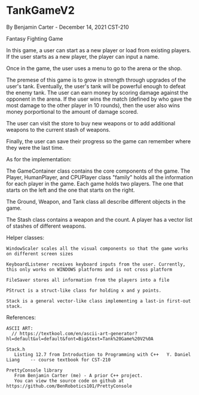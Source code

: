 # TankGameV2


By Benjamin Carter - December 14, 2021
CST-210

Fantasy Fighting Game


In this game, a user can start as a new player or load from existing players. If the user starts as a new player, the player can input a name. 

Once in the game, the user uses a menu to go to the arena or the shop. 

The premese of this game is to grow in strength through upgrades of the user's tank. Eventually, the user's tank will be powerful enough to defeat the enemy tank.
The user can earn money by scoring damage against the opponent in the arena. If the user wins the match (defined by who gave the most damage to the other player in 10 rounds), then the user also wins money porportional to the amount of damage scored.

The user can visit the store to buy new weapons or to add additional weapons to the current stash of weapons. 

Finally, the user can save their progress so the game can remember where they were the last time.


As for the implementation:

The GameContainer class contains the core components of the game. 
The Player, HumanPlayer, and CPUPlayer class "family" holds all the information for each player in the game. Each game holds two players. The one that starts on the left and the one that starts on the right.

The Ground, Weapon, and Tank class all describe different objects in the game.

The Stash class contains a weapon and the count. A player has a vector list of stashes of different weapons.


Helper classes:

    WindowScaler scales all the visual components so that the game works on different screen sizes

	KeyboardListener receives keyboard inputs from the user. Currently, this only works on WINDOWS platforms and is not cross platform

	FileSaver stores all information from the players into a file

	PStruct is a struct-like class for holding x and y points.

	Stack is a general vector-like class implementing a last-in first-out stack. 


References:

	ASCII ART:
	  // https://textkool.com/en/ascii-art-generator?hl=default&vl=default&font=Big&text=Tank%20Game%20V2%0A

	Stack.h
	   Listing 12.7 from Introduction to Programming with C++   Y. Daniel Liang    -- course textbook for CST-210

	PrettyConsole library
	   From Benjamin Carter (me) - A prior C++ project.
	   You can view the source code on github at https://github.com/BenRobotics101/PrettyConsole


